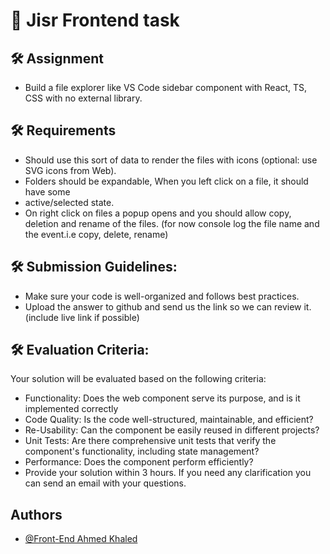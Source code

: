 # 🚀 Jisr Frontend task


## 🛠 Assignment
- Build a file explorer like VS Code sidebar component with React, TS, CSS with no external library.


## 🛠 Requirements 
- Should use this sort of data to render the files with icons (optional: use SVG icons from Web).
- Folders should be expandable, When you left click on a file, it should have some
- active/selected state.
- On right click on files a popup opens and you should allow copy, deletion and rename of the
files. (for now console log the file name and the event.i.e copy, delete, rename)

## 🛠 Submission Guidelines:
- Make sure your code is well-organized and follows best practices.
- Upload the answer to github and send us the link so we can review it. (include live link if possible)

## 🛠 Evaluation Criteria:

Your solution will be evaluated based on the following criteria:
- Functionality: Does the web component serve its purpose, and is it implemented correctly
- Code Quality: Is the code well-structured, maintainable, and efficient?
- Re-Usability: Can the component be easily reused in different projects?
- Unit Tests: Are there comprehensive unit tests that verify the component's functionality, including state management?
- Performance: Does the component perform efficiently?
- Provide your solution within 3 hours. If you need any clarification you can send an email with your questions.

## Authors

- [@Front-End Ahmed Khaled](mailto:ahmed.khaledswaby@gmail.com)
